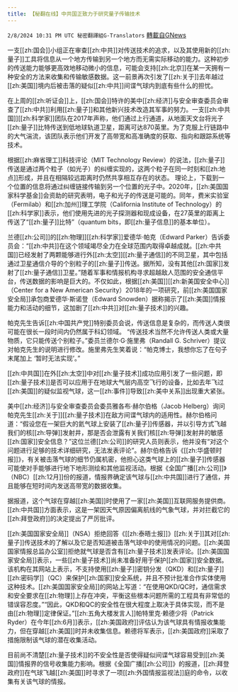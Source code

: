 ```yaml
---
title: 【秘翻在线】中共国正致力于研究量子传输技术
---
```

`2/8/2024 10:31 PM UTC 秘密翻譯組G-Translators` [轉載自GNews](https://gnews.org/articles/2293721)



一支[[zh:国会]]小组正在审查[[zh:中共]]对传送技术的追求，以及其使用新的[[zh:量子]]工具将信息从一个地方传输到另一个地方而无需实际移动的能力。这种初步的传送能力能够更高效地移动微小的信息，可能会支持[[zh:北京]]在某一天拥有一种安全的方法来收集和传输敏感数据。这一前景再次引发了[[zh:关于]]去年越过[[zh:美国]]境内后被击落的疑似[[zh:中共]]间谍气球内到底有些什么的担忧。

在上周的[[zh:听证会]]上，[[zh:国会]]特许的美中[[zh:经济]]与安全审查委员会审查了[[zh:中共]]利用[[zh:量子]]和其他新兴技术改造其军事的努力。一支[[zh:中共国]][[zh:科学家]]团队在2017年声称，他们通过上行通道，从地面天文台将光子[[zh:量子]]比特传送到低地球轨道卫星，距离可达870英里。为了克服上行链路中的大气湍流，该团队表示他们开发了高带宽和高准确度的获取、指向和跟踪系统等技术。

根据[[zh:麻省理工]]科技评论（MIT Technology Review）的说法，[[zh:量子]]传送是通过两个粒子（如光子）的纠缠实现的，这两个粒子在同一时刻和[[zh:地点]]形成，并且在相隔较远距离时仍然共享相互存在的状态。 理论上，下载到一个位置的信息将通过纠缠链接传输到另一个位置的光子中。2020年，[[zh:美国国家科学基金]]会资助的研究表明，电子和光子的传送是可能的。同年，费米实验室（Fermilab）和[[zh:加州]]理工学院（California Institute of Technology）的[[zh:科学家]]表示，他们使用先进的光子探测器和现成设备，在27英里的距离上传送了“[[zh:量子]]比特”（quantum bits，即[[zh:量子信息]]的基本单位）。

兰德[[zh:公司]]的[[zh:物理]][[zh:科学家]]爱德华·帕克（Edward Parker）告诉委员会：“[[zh:中共]]在这个领域竭尽全力在全球范围内取得卓越成就。[[zh:中共国]]已经发射了两颗能够进行外[[zh:太空]][[zh:量子通信]]的不同卫星，其中包括通过卫星通信介导的个别粒子的[[zh:量子]]传送。据所知，没有其他[[zh:国家]]发射了[[zh:量子通信]]卫星。”随着军事和情报机构寻求超越敌人范围的安全通信平台，传送数据的影响是巨大的。不仅如此，根据[[zh:美国]][[zh:新美国安全中心]]（Center for a New American Security）2018年的一项研究，前[[zh:美国国家安全局]]承包商爱德华·斯诺登（Edward Snowden）据称揭示了[[zh:美国]]情报能力和活动的细节，这加剧了[[zh:中共]]对[[zh:量子技术]]的兴趣。

帕克先生告诉[[zh:中国共产党]]特别委员会说，传送信息是复杂的，而传送人类很可能在很长一段时间内仍然属于科幻领域。 “传送技术当然不允许传送人类或大量物质，它只能传送个别粒子。”委员兰德尔·G·施里弗（Randall G. Schriver）提议对帕克先生的说明进行修改。施里弗先生笑着说：“帕克博士，我想你忘了在句子末尾加上 ‘暂时无法实现’。”

[[zh:中共国]]在外[[zh:太空]]中对[[zh:量子技术]]成功应用引发了一些问题，即[[zh:量子技术]]是否可以应用于在地球大气层内高空飞行的设备，比如去年飞过[[zh:美国]]的疑似监视气球，这一[[zh:事件]]导致[[zh:美中关系]]出现重大紧张。

美中[[zh:经济]]与安全审查委员会委员雅各布·赫尔伯格（Jacob Helberg）询问帕克先生[[zh:关于]][[zh:量子技术]]在敌方间谍气球内的适用性。赫尔伯格问道：“假设您在一架巨大的氦气球上安装了[[zh:量子]]传感器，并以引导方式飞越我们的核[[zh:导弹]]发射井，那是否会泄露有关我们核[[zh:导弹]]发射井的敏感[[zh:国家]]安全信息？”这位兰德[[zh:公司]]的研究人员则表示，他并没有“对这个问题进行足够的技术详细研究，无法发表评论”。赫尔伯格告诉《[[zh:华盛顿时报]]》，有关被击落气球的细节仍属机密，他担心这类气球上的[[zh:量子]]传感器可能使对手能够进行地下地形测绘和其他监视活动。根据《全国广播[[zh:公司]]》（NBC）[[zh:12月]]份的报道，情报界确定该气球与[[zh:中共国]]进行了通信，并且能够在短时间内发送高带宽的数据收集。

据报道，这个气球在穿越[[zh:美国]]时使用了一家[[zh:美国]]互联网服务提供商。[[zh:中共国]]方面表示，这是一架因天气原因偏离航线的气象气球，并对拦截它的[[zh:拜登政府]]的决定提出了严厉批评。

[[zh:美国国家安全局]]（NSA）拒绝回答《[[zh:泰晤士报]]》[[zh:关于]]其对[[zh:量子]]传送技术的了解以及它是否知道被击落气球中的使用情况的问题。[[zh:美国国家情报总监办公室]]拒绝就气球是否含有[[zh:量子技术]]发表评论。[[zh:美国国家安全局]]表示，一些[[zh:量子技术]]尚未准备好用于保护[[zh:国家]]安全数据。该机构在其网站上表示，不支持使用[[zh:量子]]密钥分发（QKD）和[[zh:量子]][[zh:密码学]]（QC）来保护[[zh:国家]]安全系统，并且不预计批准合作实体使用这种技术。[[zh:美国国家安全局]]的网站上写道：“在使用QKD/QC时，通信需求和安全要求在[[zh:物理]]上存在冲突，平衡这些根本问题所需的工程具有非常低的错误容忍度。”“因此，QKD和QC的安全性在很大程度上取决于具体实现，而不是由[[zh:物理]]定律保证。”[[zh:五角大楼发言人]]帕特里克·赖德少将（Patrick Ryder）在今年[[zh:6月]]表示，[[zh:美国政府]]评估认为该气球具有情报收集能力，但在穿越[[zh:美国]]时并未收集信息。赖德将军表示，[[zh:美国政府]]采取了措施限制该气球的潜在收集活动。

目前尚不清楚[[zh:量子技术]]的不安全性是否使得疑似间谍气球容易受到[[zh:美国]]情报界的信号收集能力影响。根据《全国广播[[zh:公司]]》的报道，[[zh:拜登政府]]在气球飞越[[zh:美国]]时寻求了一项[[zh:外国情报监视法]]庭的命令，以收集有关该气球的情报。
